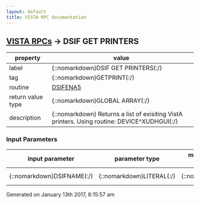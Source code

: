 ```yaml
---
layout: default
title: VISTA RPC documentation
---
```




## [VISTA RPCs](TableOfContent.md) &#8594; DSIF GET PRINTERS 

 property | value 
--- | --- 
 label | {::nomarkdown}DSIF GET PRINTERS{:/}
 tag | {::nomarkdown}GETPRINT{:/}
 routine | [DSIFENA5](http://code.osehra.org/dox/Routine_DSIFENA5_source.html)
 return value type | {::nomarkdown}GLOBAL ARRAY{:/}
 description | {::nomarkdown} Returns a list of exisiting VistA printers. Using routine: DEVICE^XUDHGUI{:/}

### Input Parameters

| input parameter | parameter type | maximum data length | required | description | 
| --- | --- | --- | --- | --- | 
| {::nomarkdown}DSIFNAME{:/} | {::nomarkdown}LITERAL{:/} | {::nomarkdown}5{:/} | {::nomarkdown}true{:/} | {::nomarkdown}Beginning point of printers to list.{:/} | 




 Generated on January 13th 2017, 6:15:57 am